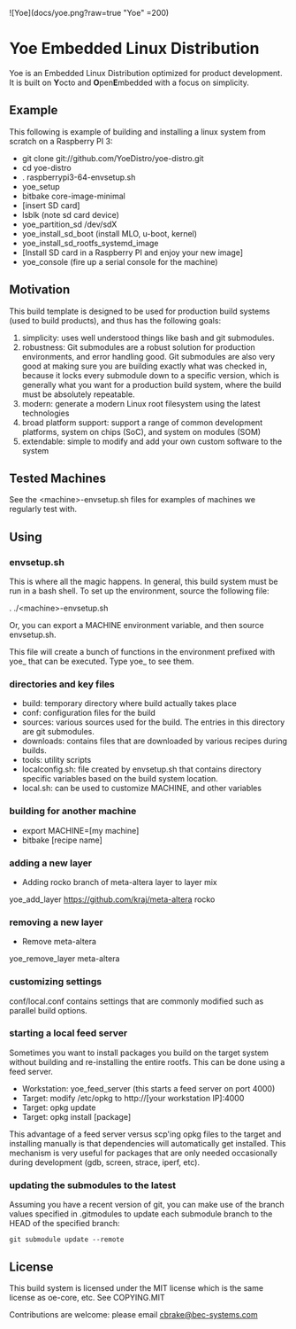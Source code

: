 ![Yoe](docs/yoe.png?raw=true "Yoe" =200)

# Yoe Embedded Linux Distribution

Yoe is an Embedded Linux Distribution optimized for product development.
It is built on **Y**octo and **O**pen**E**mbedded with a focus on simplicity.

## Example

This following is example of building and installing a linux system from
scratch on a Raspberry PI 3:

* git clone git://github.com/YoeDistro/yoe-distro.git
* cd yoe-distro
* . raspberrypi3-64-envsetup.sh
* yoe_setup
* bitbake core-image-minimal
* [insert SD card]
* lsblk (note sd card device)
* yoe_partition_sd /dev/sdX
* yoe_install_sd_boot (install MLO, u-boot, kernel)
* yoe_install_sd_rootfs_systemd_image
* [Install SD card in a Raspberry PI and enjoy your new image]
* yoe_console (fire up a serial console for the machine)

## Motivation

This build template is designed to be used for production
build systems (used to build products), and thus
has the following goals:

1. simplicity: uses well understood things like bash and
   git submodules.
1. robustness: Git submodules are
   a robust solution for production environments, and
   error handling good. Git submodules are also very good at making
   sure you are building exactly what was checked in, because it locks every
   submodule down to a specific version, which is generally what you want for a production
   build system, where the build must be absolutely repeatable.
1. modern: generate a modern Linux root filesystem using the latest technologies
1. broad platform support: support a range of common development platforms, system on
   chips (SoC), and system on modules (SOM)
1. extendable: simple to modify and add your own custom software to the system

## Tested Machines

See the \<machine\>-envsetup.sh files for examples of machines we regularly test with.

## Using

### envsetup.sh

This is where all the magic happens. In general, this build system
must be run in a bash shell. To set up the environment, source the following file:

. ./\<machine\>-envsetup.sh

Or, you can export a MACHINE environment variable, and then source envsetup.sh.

This file will create a bunch of functions in the environment
prefixed with yoe\_ that can be executed. Type yoe\_ <tab><tab>
to see them.

### directories and key files

* build: temporary directory where build actually takes place
* conf: configuration files for the build
* sources: various sources used for the build. The entries
  in this directory are git submodules.
* downloads: contains files that are downloaded by various
  recipes during builds.
* tools: utility scripts
* localconfig.sh: file created by envsetup.sh that contains
  directory specific variables based on the build system location.
* local.sh: can be used to customize MACHINE, and other variables

### building for another machine

* export MACHINE=[my machine]
* bitbake [recipe name]

### adding a new layer

* Adding rocko branch of meta-altera layer to layer mix

yoe_add_layer https://github.com/kraj/meta-altera rocko

### removing a new layer

* Remove meta-altera

yoe_remove_layer meta-altera

### customizing settings

conf/local.conf contains settings that are commonly modified such
as parallel build options.

### starting a local feed server

Sometimes you want to install packages you build on the target system
without building and re-installing the entire rootfs. This can be done
using a feed server.

* Workstation: yoe_feed_server (this starts a feed server on port 4000)
* Target: modify /etc/opkg to http://[your workstation IP]:4000
* Target: opkg update
* Target: opkg install [package]

This advantage of a feed server versus scp'ing opkg files to the target
and installing manually is that dependencies will automatically get installed.
This mechanism is very useful for packages that are only needed occasionally
during development (gdb, screen, strace, iperf, etc).

### updating the submodules to the latest

Assuming you have a recent version of git, you can make use of the branch
values specified in .gitmodules to update each submodule branch to the
HEAD of the specified branch:

```git submodule update --remote```

## License

This build system is licensed under the MIT license which is the
same license as oe-core, etc. See COPYING.MIT

Contributions are welcome: please email cbrake@bec-systems.com

